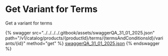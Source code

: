 # Get Variant for Terms

Get a variant for terms

{% swagger src="../../../../.gitbook/assets/swaggerQA_31_01_2025.json" path="/v1/catalog/products/{productId}/terms/{termsAndConditionsId}/variants/{id}" method="get" %}
[swaggerQA_31_01_2025.json](../../../../.gitbook/assets/swaggerQA_31_01_2025.json)
{% endswagger %}

